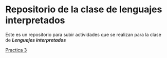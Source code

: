 # Repositorio de la clase de lenguajes interpretados

Este es un repositorio para subir actividades que se realizan para la clase de _**Lenguajes interpretados**_

[Practica 3](https://github.com/OakIsland22/Practica_3)